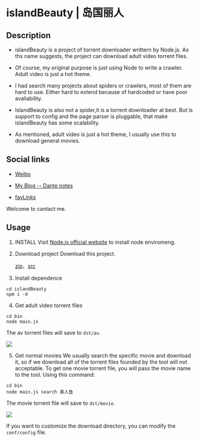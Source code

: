 # islandBeauty | 岛国丽人

## Description
* islandBeauty is a project of torrent downloader writtern by Node.js.
  As ths name suggests, the project can download adult video torrent files.

* Of course, my original purpose is just using Node to write a crawler. Adult video is just a hot theme.

* I had search many projects about spiders or crawlers, most of them are hard to use. Either hard to extend because of hardcoded or have poor avaliability.

* IslandBeauty is also not a spider,it is a torrent downloader at best. But is support to config and the page parser is pluggable, that make islandBeauty has some scalability.

* As mentioned, adult video is just a hot theme, I usually use this to download general movies.


## Social links
- [Weibo](http://login.sina.com.cn/sso/login.php?url=http%3A%2F%2Fweibo.com%2Fjhspider&_rand=1472023636.7234&gateway=1&service=miniblog&entry=miniblog&useticket=1&returntype=META&_client_version=0.6.23)

- [My Blog -- Dante notes](http://5941740.cn)

- [favLinks](http://favlink.me)

Welcome to cantact me.

## Usage
1. INSTALL
	Visit [Node.js official website](https://nodejs.org/en) to install node enviromeng.


2. Download project
	Download this project.

	[zip](https://github.com/zhangjh/islandBeauty/archive/master.zip)、[src](https://github.com/zhangjh/islandBeauty.git)

3. Install dependence
  ```
  cd islandBeauty
  npm i -d
  ```

4. Get adult video torrent files
  ```
  cd bin 
  node main.js
  ```
  The av torrent files will save to `dst/av`.
  
  ![](http://ww1.sinaimg.cn/large/62d95157gw1f74vnp2x7kj20mj0akmzt.jpg)


5. Get normal movies
   We usually search the specific movie and download it, so if we download all of the torrent files founded by the tool will not acceptable.
   To get one movie torrent file, you will pass the movie name to the tool.
   Using this command:

  
  ```
  cd bin
  node main.js search 美人鱼
  ```
  The movie torrent file will save to `dst/movie`. 
  
  
  ![](http://ww4.sinaimg.cn/large/62d95157gw1f74vsp6qwqj20dp02ywek.jpg)

  If you want to customize the download directory, you can modify the `conf/config` file.
  

